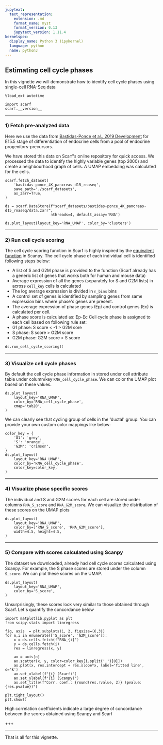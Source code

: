 ```yaml
---
jupytext:
  text_representation:
    extension: .md
    format_name: myst
    format_version: 0.13
    jupytext_version: 1.11.4
kernelspec:
  display_name: Python 3 (ipykernel)
  language: python
  name: python3
---
```


## Estimating cell cycle phases

In this vignette we will demonstrate how to identify cell cycle phases using single-cell RNA-Seq data

```{code-cell} ipython3
%load_ext autotime

import scarf
scarf.__version__
```

---
### 1) Fetch pre-analyzed data

Here we use the data from [Bastidas-Ponce et al., 2019 Development](https://journals.biologists.com/dev/article/146/12/dev173849/19483/) for E15.5 stage of differentiation of endocrine cells from a pool of endocrine progenitors-precursors. 

We have stored this data on Scarf's online repository for quick access. We processed the data to identify the highly variable genes (top 2000) and create a neighbourhood graph of cells. A UMAP embedding was calculated for the cells. 

```{code-cell} ipython3
scarf.fetch_dataset(
    'bastidas-ponce_4K_pancreas-d15_rnaseq',
    save_path='./scarf_datasets',
    as_zarr=True,
)
```

```{code-cell} ipython3
ds = scarf.DataStore(f"scarf_datasets/bastidas-ponce_4K_pancreas-d15_rnaseq/data.zarr",
                     nthreads=4, default_assay='RNA')
```

```{code-cell} ipython3
ds.plot_layout(layout_key='RNA_UMAP', color_by='clusters')
```

---
### 2) Run cell cycle scoring

The cell cycle scoring function in Scarf is highly inspired by the [equivalent function](https://scanpy.readthedocs.io/en/stable/generated/scanpy.tl.score_genes_cell_cycle.html) in Scanpy. The cell cycle phase of each individual cell is identified following steps below:
- A list of S and G2M phase is provided to the function (Scarf already has a generic list of genes that works both for human and mouse data)
- Average expression of all the genes (separately for S and G2M lists) in across `cell_key` cells is calculated
- The log average expression is divided in `n_bins` bins
- A control set of genes is identified by sampling genes from same expression bins where phase's genes are
present.
- The average expression of phase genes (Ep) and control genes (Ec) is calculated per cell.
- A phase score is calculated as: Ep-Ec
Cell cycle phase is assigned to each cell based on following rule set:
- G1 phase: S score < -1 > G2M sore
- S phase: S score > G2M score
- G2M phase: G2M score > S score

```{code-cell} ipython3
ds.run_cell_cycle_scoring()
```

---
### 3) Visualize cell cycle phases

By default the cell cycle phase information in stored under cell attribute table under column/key `RNA_cell_cycle_phase`.
We can color the UMAP plot based on these values.

```{code-cell} ipython3
ds.plot_layout(
    layout_key='RNA_UMAP',
    color_by='RNA_cell_cycle_phase',
    cmap='tab20',
)
```

We can clearly see that cycling group of cells in the 'ductal' group. You can provide your own custom color mappings like below:

```{code-cell} ipython3
color_key = {
    'G1': 'grey',
    'S': 'orange',
    'G2M': 'crimson',
}
ds.plot_layout(
    layout_key='RNA_UMAP',
    color_by='RNA_cell_cycle_phase',
    color_key=color_key,
)
```

---
### 4) Visualize phase specific scores

The individual and S and G2M scores for each cell are stored under columns `RNA_S_score` and `RNA_G2M_score`. We can visualize the distribution of these scores on the UMAP plots

```{code-cell} ipython3
ds.plot_layout(
    layout_key='RNA_UMAP',
    color_by=['RNA_S_score', 'RNA_G2M_score'],
    width=4.5, height=4.5,
)
```

---
### 5) Compare with scores calculated using Scanpy

The dataset we downloaded, already had cell cycle scores calculated using Scanpy. For example, the S phase scores are stored under the column `S_score`. We can plot these scores on the UMAP.

```{code-cell} ipython3
ds.plot_layout(
    layout_key='RNA_UMAP',
    color_by='S_score',
)
```

Unsurprisingly, these scores look very similar to those obtained through Scarf. Let's quantify the concordance below

```{code-cell} ipython3
import matplotlib.pyplot as plt
from scipy.stats import linregress

fig, axis  = plt.subplots(1, 2, figsize=(6,3))
for n,i in enumerate(['S_score', 'G2M_score']):
    x = ds.cells.fetch(f"RNA_{i}")
    y = ds.cells.fetch(i)
    res = linregress(x, y)
    
    ax = axis[n]
    ax.scatter(x, y, color=color_key[i.split('_')[0]])
    ax.plot(x, res.intercept + res.slope*x, label='fitted line', c='k')
    ax.set_xlabel(f"{i} (Scarf)")
    ax.set_ylabel(f"{i} (Scanpy)")
    ax.set_title(f"Corr. coef.: {round(res.rvalue, 2)} (pvalue: {res.pvalue})")

plt.tight_layout()
plt.show()
```

High correlation coefficients indicate a large degree of concordance between the scores obtained using Scanpy and Scarf

+++

---
That is all for this vignette.
